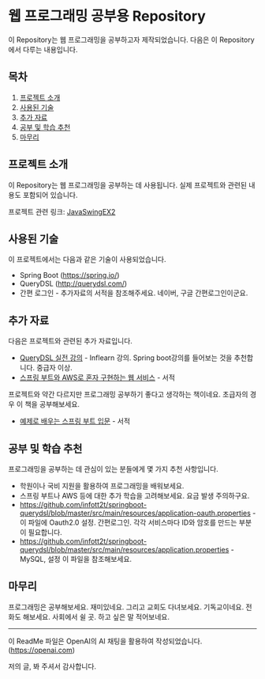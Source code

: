 # 웹 프로그래밍 공부용 Repository

이 Repository는 웹 프로그래밍을 공부하고자 제작되었습니다. 다음은 이 Repository에서 다루는 내용입니다.

## 목차

1. [프로젝트 소개](#프로젝트-소개)
2. [사용된 기술](#사용된-기술)
3. [추가 자료](#추가-자료)
4. [공부 및 학습 추천](#공부-및-학습-추천)
5. [마무리](#마무리)

## 프로젝트 소개

이 Repository는 웹 프로그래밍을 공부하는 데 사용됩니다. 실제 프로젝트와 관련된 내용도 포함되어 있습니다.

프로젝트 관련 링크: [JavaSwingEX2](https://github.com/infott2t/JavaSwingEX2)

## 사용된 기술

이 프로젝트에서는 다음과 같은 기술이 사용되었습니다.

- Spring Boot (https://spring.io/)
- QueryDSL    (http://querydsl.com/)
- 간편 로그인 - 추가자료의 서적을 참조해주세요. 네이버, 구글 간편로그인이군요.

## 추가 자료

다음은 프로젝트와 관련된 추가 자료입니다.

- [QueryDSL 실전 강의](https://www.inflearn.com/course/querydsl-%EC%8B%A4%EC%A0%84) - Inflearn 강의. Spring boot강의를 들어보는 것을 추천합니다. 중급자 이상.
- [스프링 부트와 AWS로 혼자 구현하는 웹 서비스](https://search.shopping.naver.com/book/catalog/32436253723) - 서적

프로젝트와 약간 다르지만 프로그래밍 공부하기 좋다고 생각하는 책이네요. 초급자의 경우 이 책을 공부해보세요.
- [예제로 배우는 스프링 부트 입문](https://search.shopping.naver.com/book/catalog/32480598682) - 서적

## 공부 및 학습 추천

프로그래밍을 공부하는 데 관심이 있는 분들에게 몇 가지 추천 사항입니다.

- 학원이나 국비 지원을 활용하여 프로그래밍을 배워보세요.
- 스프링 부트나 AWS 등에 대한 추가 학습을 고려해보세요. 요금 발생 주의하구요.
- https://github.com/infott2t/springboot-querydsl/blob/master/src/main/resources/application-oauth.properties - 이 파일에 Oauth2.0 설정. 간편로그인. 각각 서비스마다 ID와 암호를 만드는 부분이 필요합니다.
- https://github.com/infott2t/springboot-querydsl/blob/master/src/main/resources/application.properties  - MySQL, 설정 이 파일을 참조해보세요.

## 마무리

프로그래밍은 공부해보세요. 재미있네요. 그리고 교회도 다녀보세요. 기독교이네요. 전화도 해보세요. 사회에서 쉴 곳. 하고 싶은 말 적어보네요.

---

이 ReadMe 파일은 OpenAI의 AI 채팅을 활용하여 작성되었습니다. (https://openai.com)

저의 글, 봐 주셔서 감사합니다.
